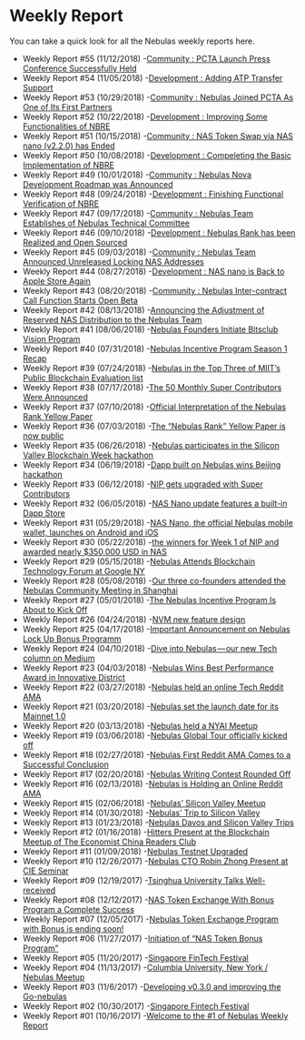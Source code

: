 # Weekly Report

You can take a quick look for all the Nebulas weekly reports here.

- Weekly Report #55 (11/12/2018) -[Community : PCTA Launch Press Conference Successfully Held](https://medium.com/nebulasio/nebulas-bi-weekly-community-dynamics-55-1dd219375baf)
- Weekly Report #54 (11/05/2018) -[Development : Adding ATP Transfer Support](https://medium.com/nebulasio/nebulas-bi-weekly-development-commits-update-54-402bf9f34f2f)
- Weekly Report #53 (10/29/2018) -[Community : Nebulas Joined PCTA As One of Its First Partners](https://medium.com/nebulasio/nebulas-bi-weekly-community-dynamics-53-3b6fb628e472)
- Weekly Report #52 (10/22/2018) -[Development : Improving Some Functionalities of NBRE](https://medium.com/nebulasio/nebulas-bi-weekly-development-commits-update-52-bbea4b1e3fc2)
- Weekly Report #51 (10/15/2018) -[Community : NAS Token Swap via NAS nano (v2.2.0) has Ended](https://medium.com/nebulasio/nebulas-bi-weekly-community-dynamics-51-8b6681d6e4da)
- Weekly Report #50 (10/08/2018) -[Development : Compeleting the Basic Implementation of NBRE](https://medium.com/nebulasio/nebulas-bi-weekly-development-commits-update-50-262e9661c9da)
- Weekly Report #49 (10/01/2018) -[Community : Nebulas Nova Development Roadmap was Announced](https://medium.com/nebulasio/nebulas-bi-weekly-community-dynamics-49-5245f26d998e)
- Weekly Report #48 (09/24/2018) -[Development : Finishing Functional Verification of NBRE](https://medium.com/nebulasio/nebulas-bi-weekly-development-commits-update-48-e57a9951fa55)
- Weekly Report #47 (09/17/2018) -[Community : Nebulas Team Establishes of Nebulas Technical Committee](https://medium.com/nebulasio/nebulas-bi-weekly-community-dynamics-47-75f14a9164aa)
- Weekly Report #46 (09/10/2018) -[Development : Nebulas Rank has been Realized and Open Sourced](https://medium.com/nebulasio/nebulas-bi-weekly-development-commits-update-46-14ecfde311ae)
- Weekly Report #45 (09/03/2018) -[Community : Nebulas Team Announced Unreleased Locking NAS Addresses](https://medium.com/nebulasio/nebulas-bi-weekly-community-dynamics-45-d41536ed183c)
- Weekly Report #44 (08/27/2018) -[Development : NAS nano is Back to Apple Store Again](https://medium.com/nebulasio/nebulas-bi-weekly-development-commits-update-44-eae480493bc3)
- Weekly Report #43 (08/20/2018) -[Community : Nebulas Inter-contract Call Function Starts Open Beta](https://medium.com/nebulasio/nebulas-weekly-updates-community-dynamics-e398478f2480)
- Weekly Report #42 (08/13/2018) -[Announcing the Adjustment of Reserved NAS Distribution to the Nebulas Team](https://medium.com/nebulasio/nebulas-weekly-report-42-dbdd2f4868f5)
- Weekly Report #41 (08/06/2018) -[Nebulas Founders Initiate Bitsclub Vision Program](https://medium.com/nebulasio/weekly-report-41-nebulas-founders-initiate-bitsclub-vision-program-b6781b7d8d22)
- Weekly Report #40 (07/31/2018) -[Nebulas Incentive Program Season 1 Recap](https://medium.com/nebulasio/nebulas-weekly-report-40-b363ff6de7be)
- Weekly Report #39 (07/24/2018) -[Nebulas in the Top Three of MIIT’s Public Blockchain Evaluation list](https://medium.com/nebulasio/nebulas-weekly-report-39-5179cd127ec9)
- Weekly Report #38 (07/17/2018) -[The 50 Monthly Super Contributors Were Announced](https://medium.com/nebulasio/nebulas-weekly-report-38-8b5b504ba843)
- Weekly Report #37 (07/10/2018) -[Official Interpretation of the Nebulas Rank Yellow Paper](https://medium.com/nebulasio/nebulas-weekly-report-37-b4d3af075f35)
- Weekly Report #36 (07/03/2018) -[The “Nebulas Rank” Yellow Paper is now public](https://medium.com/nebulasio/nebulas-weekly-report-36-dd5d032cf5bb)
- Weekly Report #35 (06/26/2018) -[Nebulas participates in the Silicon Valley Blockchain Week hackathon](https://medium.com/nebulasio/nebulas-weekly-report-35-e777842bc617)
- Weekly Report #34 (06/19/2018) -[Dapp built on Nebulas wins Beijing hackathon](https://medium.com/nebulasio/nebulas-weekly-report-34-strengthened-partnership-with-certik-and-nebulas-included-in-miits-d4d0491f4e54)
- Weekly Report #33 (06/12/2018) -[NIP gets upgraded with Super Contributors](https://medium.com/nebulasio/nebulas-weekly-report-33-2ef8898c4287)
- Weekly Report #32 (06/05/2018) -[NAS Nano update features a built-in Dapp Store](https://medium.com/nebulasio/nebulas-weekly-report-31-742f70b25f63)
- Weekly Report #31 (05/29/2018) -[NAS Nano, the official Nebulas mobile wallet, launches on Android and iOS](https://medium.com/nebulasio/nebulas-weekly-report-31-5562228fdb5f)
- Weekly Report #30 (05/22/2018) -[the winners for Week 1 of NIP and awarded nearly $350,000 USD in NAS](https://medium.com/nebulasio/nebulas-weekly-report-30-11eb2c0955ec)
- Weekly Report #29 (05/15/2018) -[Nebulas Attends Blockchain Technology Forum at Google NY](https://medium.com/nebulasio/nebulas-weekly-report-29-2bff792cb5a5)
- Weekly Report #28 (05/08/2018) -[Our three co-founders attended the Nebulas Community Meeting in Shanghai](https://medium.com/nebulasio/nebulas-weekly-report-28-5d21f1591ed)
- Weekly Report #27 (05/01/2018) -[The Nebulas Incentive Program Is About to Kick Off](https://medium.com/nebulasio/nebulas-weekly-report-27-ff51dfcd9095)
- Weekly Report #26 (04/24/2018) -[NVM new feature design](https://medium.com/nebulasio/nebulas-weekly-report-26-b59d9c7c8705)
- Weekly Report #25 (04/17/2018) -[Important Announcement on Nebulas Lock Up Bonus Programm](https://medium.com/nebulasio/nebulas-weekly-report-25-5938f46bced9)
- Weekly Report #24 (04/10/2018) -[Dive into Nebulas — our new Tech column on Medium](https://medium.com/nebulasio/nebulas-weekly-report-24-bd2b77bfe736)
- Weekly Report #23 (04/03/2018) -[Nebulas Wins Best Performance Award in Innovative District](https://medium.com/nebulasio/nebulas-weekly-report-23-506685a467a6)
- Weekly Report #22 (03/27/2018) -[Nebulas held an online Tech Reddit AMA](https://medium.com/nebulasio/nebulas-weekly-report-22-89d68649f0fe)
- Weekly Report #21 (03/20/2018) -[Nebulas set the launch date for its Mainnet 1.0](https://medium.com/nebulasio/nebulas-weekly-report-21-dc1d7f723cd6)
- Weekly Report #20 (03/13/2018) -[Nebulas held a NYAI Meetup](https://medium.com/nebulasio/nebulas-weekly-report-20-b9311114a6bc)
- Weekly Report #19 (03/06/2018) -[Nebulas Global Tour officially kicked off](https://medium.com/nebulasio/nebulas-weekly-report-19-6804d6de0e18)
- Weekly Report #18 (02/27/2018) -[Nebulas First Reddit AMA Comes to a Successful Conclusion](https://medium.com/nebulasio/nebulas-weekly-report-18-30b7f16798cb)
- Weekly Report #17 (02/20/2018) -[Nebulas Writing Contest Rounded Off](https://medium.com/nebulasio/nebulas-weekly-report-17-758aa5b07cc2)
- Weekly Report #16 (02/13/2018) -[Nebulas is Holding an Online Reddit AMA](https://medium.com/nebulasio/nebulas-weekly-report-16-93a31cac6b59)
- Weekly Report #15 (02/06/2018) -[Nebulas’ Silicon Valley Meetup](https://medium.com/nebulasio/nebulas-weekly-report-15-fc6df577a78a)
- Weekly Report #14 (01/30/2018) -[Nebulas’ Trip to Silicon Valley](https://medium.com/nebulasio/nebulas-weekly-report-14-jan-29th-2018-f3def5ab52ea)
- Weekly Report #13 (01/23/2018) -[Nebulas Davos and Silicon Valley Trips](https://medium.com/nebulasio/nebulas-weekly-report-13-jan-22th-2018-55d6a18a6cdf)
- Weekly Report #12 (01/16/2018) -[Hitters Present at the Blockchain Meetup of The Economist China Readers Club](https://medium.com/nebulasio/nebulas-weekly-report-12-jan-15-2018-675cf0fcafe5)
- Weekly Report #11 (01/09/2018) -[Nebulas Testnet Upgraded](https://medium.com/nebulasio/nebulas-weekly-report-11-jan-8th-2018-5bedebb0c775)
- Weekly Report #10 (12/26/2017) -[Nebulas CTO Robin Zhong Present at CIE Seminar](https://medium.com/nebulasio/nebulas-weekly-report-10-dec-25-2017-58624e9b193e)
- Weekly Report #09 (12/19/2017) -[Tsinghua University Talks Well-received](https://medium.com/nebulasio/nebulas-weekly-report-9-dec-18-2017-abdebbde53c4)
- Weekly Report #08 (12/12/2017) -[NAS Token Exchange With Bonus Program a Complete Success](https://medium.com/nebulasio/nebulas-weekly-report-8-dec-11-2017-bf3709c9c08d)
- Weekly Report #07 (12/05/2017) -[Nebulas Token Exchange Program with Bonus is ending soon!](https://medium.com/nebulasio/nebulas-weekly-report-7-dec-4-2017-88123e8f8b8d)
- Weekly Report #06 (11/27/2017) -[Initiation of “NAS Token Bonus Program”](https://medium.com/nebulasio/nebulas-weekly-report-6-nov-27-2017-b261160b3bea)
- Weekly Report #05 (11/20/2017) -[Singapore FinTech Festival](https://medium.com/nebulasio/nebulas-weekly-report-5-nov-20th-2017-8e186f566a01)
- Weekly Report #04 (11/13/2017) -[Columbia University, New York / Nebulas Meetup](https://medium.com/nebulasio/nebulas-weekly-report-4-nov-13th-2017-c766489655f5)
- Weekly Report #03 (11/6/2017) -[Developing v0.3.0 and improving the Go-nebulas](https://medium.com/nebulasio/nebulas-weekly-report-3-772c2f5ca328)
- Weekly Report #02 (10/30/2017) -[Singapore Fintech Festival](https://medium.com/nebulasio/nebulas-weekly-report-2-oct-30th-2017-3aaba19e4303)
- Weekly Report #01 (10/16/2017) -[Welcome to the #1 of Nebulas Weekly Report](https://medium.com/nebulasio/nebulas-weekly-report-1-oct-16th-2017-2d227914e80c)
